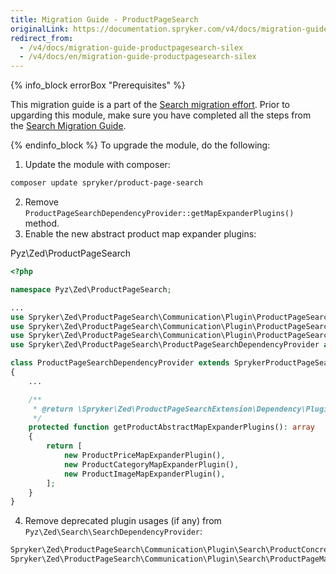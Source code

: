 ```yaml
---
title: Migration Guide - ProductPageSearch
originalLink: https://documentation.spryker.com/v4/docs/migration-guide-productpagesearch-silex
redirect_from:
  - /v4/docs/migration-guide-productpagesearch-silex
  - /v4/docs/en/migration-guide-productpagesearch-silex
---
```


{% info_block errorBox "Prerequisites" %}

This migration guide is a part of the [Search migration effort](/docs/scos/dev/migration-and-integration/202001.0/migration-concepts/search-migration-concept/search-migration-concept.html). Prior to upgarding this module, make sure you have completed all the steps from the [Search Migration Guide](/docs/scos/dev/migration-and-integration/202001.0/migration-concepts/search-migration-concept/migration-guide-search.html). 

{% endinfo_block %}
To upgrade the module, do the following:
1. Update the module with composer:
```bash
composer update spryker/product-page-search
```
2. Remove `ProductPageSearchDependencyProvider::getMapExpanderPlugins()` method.
3. Enable the new abstract product map expander plugins:

Pyz\Zed\ProductPageSearch
   
```php
<?php

namespace Pyz\Zed\ProductPageSearch;

...
use Spryker\Zed\ProductPageSearch\Communication\Plugin\ProductPageSearch\Elasticsearch\ProductCategoryMapExpanderPlugin;
use Spryker\Zed\ProductPageSearch\Communication\Plugin\ProductPageSearch\Elasticsearch\ProductImageMapExpanderPlugin;
use Spryker\Zed\ProductPageSearch\Communication\Plugin\ProductPageSearch\Elasticsearch\ProductPriceMapExpanderPlugin;
use Spryker\Zed\ProductPageSearch\ProductPageSearchDependencyProvider as SprykerProductPageSearchDependencyProvider;

class ProductPageSearchDependencyProvider extends SprykerProductPageSearchDependencyProvider
{
    ...

    /**
     * @return \Spryker\Zed\ProductPageSearchExtension\Dependency\Plugin\ProductAbstractMapExpanderPluginInterface[]
     */
    protected function getProductAbstractMapExpanderPlugins(): array
    {
        return [
            new ProductPriceMapExpanderPlugin(),
            new ProductCategoryMapExpanderPlugin(),
            new ProductImageMapExpanderPlugin(),
        ];
    }
}
```

4. Remove deprecated plugin usages (if any) from `Pyz\Zed\Search\SearchDependencyProvider`:
```php
Spryker\Zed\ProductPageSearch\Communication\Plugin\Search\ProductConcretePageMapPlugin
Spryker\Zed\ProductPageSearch\Communication\Plugin\Search\ProductPageMapPlugin
```
